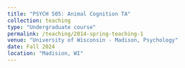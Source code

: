 ```yaml
---
title: "PSYCH 505: Animal Cognition TA"
collection: teaching
type: "Undergraduate course"
permalink: /teaching/2014-spring-teaching-1
venue: "University of Wisconsin - Madison, Psychology"
date: Fall 2024
location: "Madision, WI"
---
```


 

